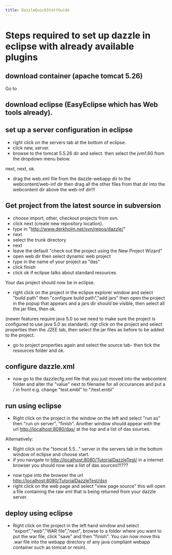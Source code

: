 ```yaml
---
title: DazzleQuickStartGuide
---
```


Steps required to set up dazzle in eclipse with already available plugins
=========================================================================

download container (apache tomcat 5.26)
---------------------------------------

Go to

download eclipse (EasyEclipse which has Web tools already).
-----------------------------------------------------------

set up a server configuration in eclipse
----------------------------------------

-   right click on the servers tab at the bottom of eclipse.
-   click new, server.
-   browse to the tomcat 5.5.26 dir and select. then select the jvm1.60
    from the dropdown menu below.

next, next, ok.

-   drag the web.xml file from the dazzle-webapp dir to the
    webcontent/web-inf dir then drag all the other files from that dir
    into the webcontent dir above the web-inf dir!!!

Get project from the latest source in subversion
------------------------------------------------

-   choose import, other, checkout projects from svn.
-   click next (create new repository location).
-   type in "<http://www.derkholm.net/svn/repos/dazzle/>"
-   next
-   select the trunk directory
-   next
-   leave the default "check out the project using the New Project
    Wizard"
-   open web dir then select dynamic web project
-   type in the name of your project as "das"
-   click finish
-   click ok if eclipse talks about standard resources

Your das project should now be in eclipse.

-   right click on the project in the eclipse explorer window and select
    "build path" then "configure build path","add jars" then open the
    project in the popup that appears and a jars dir should be visible,
    then select all the jar files, then ok.

(newer features require java 5.0 so we need to make sure the project is
configured to use java 5.0 as standard). rigt click on the project and
select properties then the J2EE tab, then select the jar files as before
to be added to the project.

-   go to project properties again and select the source tab- then tick
    the resources folder and ok.

configure dazzle.xml
--------------------

-   now go to the dazzlecfg.xml file that you just moved into the
    webcontent folder and alter the "value" next to filename for all
    occurances and put a / in front e.g. change "test.embl" to
    "/test.embl"

run using eclipse
-----------------

-   Right click on the project in the window on the left and select "run
    as" then "run on server", "finish". Another window should appear
    with the url <http://localhost:8080/das/> at the top and a list of
    das sources.

Alternatively:

-   Right click on the "tomcat 5.5..." server in the servers tab in the
    bottom window of eclipse and choose start.
-   if you navigate to <http://localhost:8080/TutorialDazzleTest/> in a
    internet browser you should now see a list of das sources!!!???

<!-- -->

-   now type into the browser the url
    <http://localhost:8080/TutorialDazzleTest/dsn>
-   right click on the web page and select "view page source" this will
    open a file containing the raw xml that is being returned from your
    dazzle server.

deploy using eclipse
--------------------

-   Right click on the project in the left hand window and select
    "export","web","WAR file","next", browse to a folder where you want
    to put the war file, click "save" and then "finish". You can now
    move this .war file into the webapp directory of any java compliant
    webapp container such as tomcat or resin).

